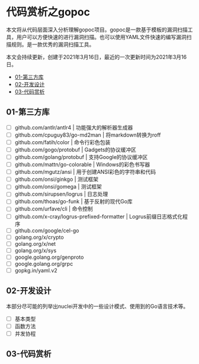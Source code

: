 # 代码赏析之gopoc

本文将从代码层面深入分析理解gopoc项目。gopoc是一款基于模板的漏洞扫描工具，用户可以方便快速的进行漏洞扫描。也可以使用YAML文件快速的编写漏洞扫描规则。是一款优秀的漏洞扫描工具。

本文会持续更新，创建于2021年3月16日，最近的一次更新时间为2021年3月16日。

- [01-第三方库](https://github.com/0e0w/GolangCode/tree/main/04-nuclei#01-%E7%AC%AC%E4%B8%89%E6%96%B9%E5%BA%93)
- [02-开发设计]()
- [03-代码赏析]()

## 01-第三方库

- [ ] github.com/antlr/antlr4 | 功能强大的解析器生成器
- [ ] github.com/cpuguy83/go-md2man | 将markdown转换为roff
- [ ] github.com/fatih/color | 命令行彩色包装
- [ ] github.com/gogo/protobuf | Gadgets的协议缓冲区
- [ ] github.com/golang/protobuf | 支持Google的协议缓冲区
- [ ] github.com/mattn/go-colorable | Windows的彩色书写器
- [ ] github.com/mgutz/ansi | 用于创建ANSI彩色的字符串和代码
- [ ] github.com/onsi/ginkgo | 测试框架
- [ ] github.com/onsi/gomega | 测试框架
- [ ] github.com/sirupsen/logrus | 日志处理
- [ ] github.com/thoas/go-funk | 基于反射的现代Go库
- [ ] github.com/urfave/cli | 命令控制
- [ ] github.com/x-cray/logrus-prefixed-formatter | Logrus前缀日志格式化程序
- [ ] github.com/google/cel-go
- [ ] golang.org/x/crypto
- [ ] golang.org/x/net
- [ ] golang.org/x/sys
- [ ] google.golang.org/genproto
- [ ] google.golang.org/grpc
- [ ] gopkg.in/yaml.v2

## 02-开发设计

本部分尽可能的列举出nuclei开发中的一些设计模式、使用到的Go语言技术等。

- [ ] 基本类型
- [ ] 函数方法
- [ ] 并发协程

## 03-代码赏析